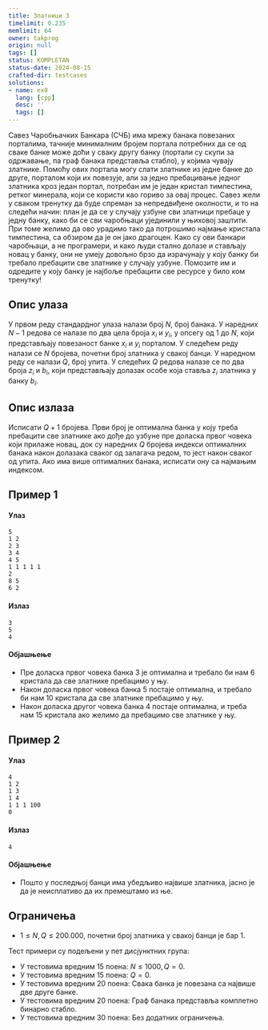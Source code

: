 ```yaml
---
title: Златници 3
timelimit: 0.235
memlimit: 64
owner: takprog
origin: null
tags: []
status: KOMPLETAN
status-date: 2024-08-15
crafted-dir: testcases
solutions:
- name: ex0
  lang: [cpp]
  desc: ''
  tags: []
---
```


Савез Чаробњачких Банкара (СЧБ) има мрежу банака повезаних порталима, тачније минималним бројем портала потребних да се од сваке банке може доћи у сваку другу банку (портали су скупи за одржавање, па граф банака представља стабло), у којима чувају златнике. Помоћу ових портала могу слати златнике из једне банке до друге, порталом који их повезује, али за једно пребацивање једног златника кроз један портал, потребан им је један кристал тимпестина, ретког минерала, који се користи као гориво за овај процес. Савез жели у сваком тренутку да буде спреман за непредвиђене околности, и то на следећи начин: план је да се у случају узбуне сви златници пребаце у једну банку, како би се сви чаробњаци ујединили у њиховој заштити. При томе желимо да ово урадимо тако да потрошимо најмање кристала тимпестина, са обзиром да је он јако драгоцен. Како су ови банкари чаробњаци, а не програмери, и како људи стално долазе и стављају новац у банку, они не умеју довољно брзо да израчунају у коју банку би требало пребацити све златнике у случају узбуне. Помозите им и одредите у коју банку је најбоље пребацити све ресурсе у било ком тренутку!

## Опис улаза
У првом реду стандардног улаза налази број $N$,  број банака. 
У наредних $N-1$ редова се налазе по два цела броја $x_i$ и $y_i$, у опсегу од $1$ до $N$, који представљају повезаност банке $x_i$ и $y_i$ порталом.
У следећем реду налази се $N$ бројева, почетни број златника у свакој банци.
У наредном реду се налази $Q$, број упита.
У следећих $Q$ редова налазе се по два броја $z_i$ и $b_i$, који представљају долазак особе која ставља $z_i$ златника у банку $b_i$.

## Опис излаза
Исписати $Q+1$ бројева. Први број је оптимална банка у коју треба пребацити  све златнике ако дође до узбуне пре доласка првог човека који прилаже новац, док су наредних $Q$ бројева индекси оптималних банака након долазака сваког од залагача редом, то јест након сваког од упита. Ако има више оптималних банака, исписати ону са најмањим индексом.

## Пример 1
#### Улаз
```
5
1 2
2 3
3 4
4 5
1 1 1 1 1
2
8 5
6 2
```

#### Излаз
```
3
5
4
```

#### Објашњење
- Пре доласка првог човека банка $3$ је оптимална и требало би нам $6$ кристала да све златнике пребацимо у њу.
- Након доласка првог човека банка $5$ постаје оптимална, и требало би нам $10$ кристала да све златнике пребацимо у њу.
- Након доласка другог човека банка $4$ постаје оптимална, и треба нам $15$ кристала ако желимо да пребацимо све златнике у њу.


## Пример 2

#### Улаз
```
4
1 2
1 3
1 4
1 1 1 100
0
```

#### Излаз
```
4
```

#### Објашњење
- Пошто у последњој банци има убедљиво највише златника, јасно је да је неисплативо да их премештамо из ње.

## Ограничења

- $1 \leq N,Q \leq200.000$, почетни број златника у свакој банци је бар 1.

Тест примери су подељени у пет дисјунктних група:

- У тестовима вредним 15 поена: $N \leq 1000, Q=0$.
- У тестовима вредним 15 поена: $Q=0$.
- У тестовима вредним 20 поена: Свака банка је повезана са највише две друге банке.
- У тестовима вредним 20 поена: Граф банака представља комплетно бинарно стабло.
- У тестовима вредним 30 поена: Без додатних ограничења.



